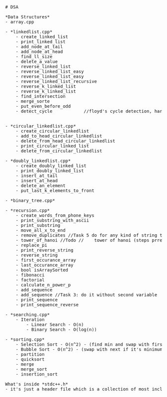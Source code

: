 <pre>
# DSA

*Data Structures*
- array.cpp

- *linkedlist.cpp*
    - create_linked_list
    - print_linked_list
    - add_node_at_tail
    - add_node_at_head
    - find_ll_size
    - delete_a_value
    - reverse_linked_list
    - reverse_linked_list_easy
    - reverse_linked_list_easy
    - reverse_linked_list_recursive
    - reverse_k_linked_list
    - reverse_k_linked_list 
    - find_intersection 
    - merge_sorte 
    - put_even_before_odd
    - detect_cycle            //floyd's cycle detection, hare and tortoise 


- *circular_linkedlist.cpp*
    - create_circular_linkedlist
    - add_to_head_circular_linkedlist
    - delete_from_head_circular_linkedlist
    - print_circular_linked_list
    - delete_from_circular_linkedlist

- *doubly_linkedlist.cpp*
    - create_doubly_linked_list
    - print_doubly_linked_list
    - insert_at_tail
    - insert_at_head
    - delete_an_element
    - put_last_k_elements_to_front

- *binary_tree.cpp*

- *recursion.cpp*
    - create_words_from_phone_keys
    - print_substring_with_ascii
    - print_substring
    - move_all_x_to_end
    - remove_duplicates //Task 5 do for any kind of string this supports only - - seq duplicates like "aabbccdd"
    - tower_of_hanoi //Todo //    tower of hanoi (steps prref-1 @13:00
    - replace_pi
    - print_reverse_string
    - reverse_string
    - first_occurance_array
    - last_occurance_array
    - bool isArraySorted
    - fibonacci
    - factorial
    - calculate_n_power_p 
    - add_sequence
    - add_sequence //Task 3: do it without second variable
    - print_sequence
    - print_sequence_reverse

- *searching.cpp*
    - Iteration
        - Linear Search - O(n)
        - Binary Search - O(log(n))

- *sorting.cpp*
    - Selection Sort - O(n^2) - (find min and swap with first element)
    - Bubble Sort - O(n^2) - (swap with next if it's minimum)
    - partition
    - quicksort
    - merge
    - merge_sort
    - insertion_sort

What's inside *stdc++.h*
- it's just a header file which is a collection of most included libraries. So you don't have to include all libraries everytime.

</pre>